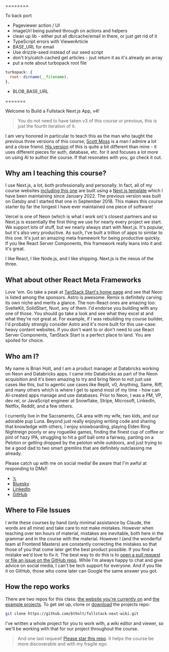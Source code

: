 ========

To back port

- Pageviewer action / UI
- imageUrl being pushed through on actions and helpers
- clean up lib - either put all db/cache/email in there, or just get rid of it
- TypeScript errors with ViewerArticle
- BASE_URL for email
- Use drizzle-seed instead of our seed script
- don't try/catch cached get articles - jsut return it as it's already an array
- put a note about turbopack root file

```javascript
turbopack: {
  root: dirname(__filename),
},
```

- BLOB_BASE_URL

=======

Welcome to Build a Fullstack Next.js App, v4!

> You do not need to have taken v3 of this course or previous, this is just the fourth iteration of it.

I am very honored in particular to teach this as the man who taught the previous three versions of this course, [Scott Moss][scotty] is a man I admire a lot and a close friend. [His version][v3] of this is quite a bit different than mine - it uses different pieces for auth, database, etc. for it and focuses a lot more on using AI to author the course. If that resonates with you, go check it out.

## Why am I teaching this course?

I use Next.js, a lot, both professionally and personally. In fact, all of my course websites [including this one][content-repo] are built using a [Next.js template][template] which I have been maintaining since January 2022. The previous version was built on Gatsby and I started that one in September 2018. This makes this course starter by far the longest I have ever maintained one piece of software!

Vercel is one of Neon (which is what I work on)'s closest partners and so Next.js is essentially the first thing we use for nearly every project we start. We support lots of stuff, but we nearly always start with Next.js. It's popular, but it's also very productive. As such, I've built a trillion of apps to similar to this one. It's just an amazing meta framework for being productive quickly. If you like React Server Components, this framework really leans into it and it's great.

I like React, I like Node.js, and I like shipping. Next.js is the nexus of the three.

## What about other React Meta Frameworks

Love 'em. Go take a peak at [TanStack Start's home page][start] and see that Neon is listed among the sponsors. Astro is awesome. Remix is definitely carving its own niche and merits a glance. The non-React ones are amazing too: SvelteKit, SolidStart, Nuxt, any of them. I'd endorse you building with any one of those. You should go take a look and see what they excel at and what they're not great at. For example, if I was rebuilding my course builder, I'd probably strongly consider Astro and it's more built for this use-case: heavy content websites. If you don't want to or don't need to use React Server Components, TanStack Start is a perfect place to land. You are spoiled for choice.

## Who am I?

My name is Brian Holt, and I am a product manager at Databricks working on Neon and Databricks apps. I came into Databricks as part of the Neon acquisition and it's been amazing to try and bring Neon to not just use cases like this, but to agentic use cases like Replit, v0, Anything, Same, Riff, and many others which is where I get to spend most of my time - how can AI-created apps manage and use databases. Prior to Neon, I was a PM, VP, dev rel, or JavaScript engineer at Snowflake, Stripe, Microsoft, LinkedIn, Netflix, Reddit, and a few others.

I currently live in the Sacramento, CA area with my wife, two kids, and our adorable pup Luna. Beyond just really enjoying writing code and sharing that knowledge with others, I enjoy snowboarding, playing Elden Ring Nightreign poorly or any roguelike games, finding the finest cup of coffee or pint of hazy IPA, struggling to hit a golf ball onto a fairway, panting on a Peloton or getting dropped by the peloton while outdoors, and just trying to be a good dad to two smart gremlins that are definitely outclassing me already.

Please catch up with me on social media! Be aware that I'm awful at responding to DMs!!

- [𝕏][x]
- [Bluesky][bs]
- [LinkedIn][li]
- [GitHub][gh]

## Where to File Issues

I write these courses by hand (only minimal assistance by Claude, the words are all mine) and take care to not make mistakes. However when teaching over ten hours of material, mistakes are inevitable, both here in the grammar and in the course with the material. However I (and the wonderful team at Frontend Masters) are constantly correcting the mistakes so that those of you that come later get the best product possible. If you find a mistake we'd love to fix it. The best way to do this is to [open a pull request or file an issue on the GitHub repo][site]. While I'm always happy to chat and give advice on social media, I can't be tech support for everyone. And if you file it on GitHub, those who come later can Google the same answer you got.

## How the repo works

There are two repos for this class: [the website you're currently on][site] and [the example projects][projects]. To get set up, clone or [download][zip] the projects repo:

```bash
git clone https://github.com/btholt/fullstack-next-wiki.git
```

I've written a whole project for you to work with, a wiki editor and viewer, so we'll be working with that for our project throughout the course.

> And one last request! [Please star this repo][site]. It helps the course be more discoverable and with my fragile ego.

[scotty]: https://frontendmasters.com/teachers/scott-moss/?code=holt
[v3]: https://frontendmasters.com/courses/fullstack-app-next-v3/?code=holt
[content-repo]: https://github.com/btholt/build-a-fullstack-nextjs-app-v4
[template]: https://github.com/btholt/next-course-starter/
[start]: https://tanstack.com/start/latest
[x]: https://twitter.com/holtbt
[bs]: https://bsky.app/profile/brianholt.me
[li]: https://www.linkedin.com/in/btholt/
[gh]: https://github.com/btholt
[site]: https://github.com/btholt/build-a-fullstack-nextjs-app-v4
[projects]: https://github.com/btholt/https://github.com/btholt/fullstack-next-wiki
[issues]: https://github.com/btholt/build-a-fullstack-nextjs-app-v4/issues
[zip]: https://github.com/btholt/build-a-fullstack-nextjs-app-v4/archive/refs/heads/main.zip
